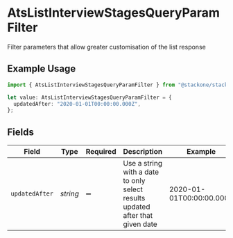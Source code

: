 # AtsListInterviewStagesQueryParamFilter

Filter parameters that allow greater customisation of the list response

## Example Usage

```typescript
import { AtsListInterviewStagesQueryParamFilter } from "@stackone/stackone-client-ts/sdk/models/operations";

let value: AtsListInterviewStagesQueryParamFilter = {
  updatedAfter: "2020-01-01T00:00:00.000Z",
};
```

## Fields

| Field                                                                         | Type                                                                          | Required                                                                      | Description                                                                   | Example                                                                       |
| ----------------------------------------------------------------------------- | ----------------------------------------------------------------------------- | ----------------------------------------------------------------------------- | ----------------------------------------------------------------------------- | ----------------------------------------------------------------------------- |
| `updatedAfter`                                                                | *string*                                                                      | :heavy_minus_sign:                                                            | Use a string with a date to only select results updated after that given date | 2020-01-01T00:00:00.000Z                                                      |